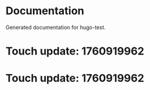 # Documentation

Generated documentation for hugo-test.

# Touch update: 1760919962

# Touch update: 1760919962
